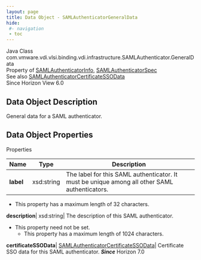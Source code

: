 ```yaml
---
layout: page
title: Data Object - SAMLAuthenticatorGeneralData
hide:
 #- navigation
 - toc
---
```






Java Class
    com.vmware.vdi.vlsi.binding.vdi.infrastructure.SAMLAuthenticator.GeneralData  
Property of
     [SAMLAuthenticatorInfo](vdi.infrastructure.SAMLAuthenticator.SAMLAuthenticatorInfo.md#field_detail), [SAMLAuthenticatorSpec](vdi.infrastructure.SAMLAuthenticator.SAMLAuthenticatorSpec.md#field_detail)  
See also
     [SAMLAuthenticatorCertificateSSOData](vdi.infrastructure.SAMLAuthenticator.CertificateSSOData.md)  
Since 
    Horizon View 6.0

## Data Object Description 

General data for a SAML authenticator. 

## Data Object Properties

Properties

Name |  Type |  Description   
---|---|---  
**label**|  xsd:string|  The label for this SAML authenticator. It must be unique among all other SAML authenticators.   


  * This property has a maximum length of 32 characters. 

  
**description**|  xsd:string|  The description of this SAML authenticator.   


* This property need not be set.
  * This property has a maximum length of 1024 characters. 

  
**certificateSSOData**| [SAMLAuthenticatorCertificateSSOData](vdi.infrastructure.SAMLAuthenticator.CertificateSSOData.md)|  Certificate SSO data for this SAML authenticator.  **_Since_** Horizon 7.0  
  
  
  
   
  
  

